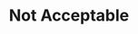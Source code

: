 ---
layout: error-page
title: Not Acceptable
error-code: 406
error-message: server cannot produce a response
sitemap: false
permalink: /406.html
---
